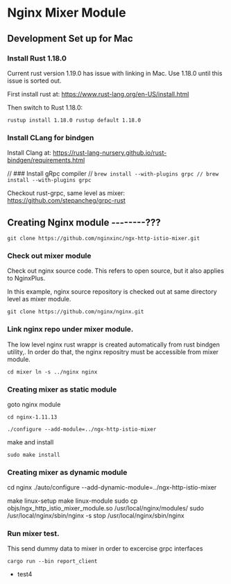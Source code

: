 # Nginx Mixer Module

## Development Set up for Mac


### Install Rust 1.18.0

Current rust version 1.19.0 has issue with linking in Mac.  Use 1.18.0 until this issue is sorted out.

First install rust at:  https://www.rust-lang.org/en-US/install.html

Then switch to Rust 1.18.0:

`rustup install 1.18.0
rustup default 1.18.0`

### Install CLang for bindgen

Install Clang at: https://rust-lang-nursery.github.io/rust-bindgen/requirements.html


// ### Install gRpc compiler
// `brew install --with-plugins grpc
// brew install --with-plugins grpc`

Checkout rust-grpc, same level as mixer:
https://github.com/stepancheg/grpc-rust

## Creating Nginx module --------???
`git clone https://github.com/nginxinc/ngx-http-istio-mixer.git`




### Check out mixer module

Check out nginx source code.  This refers to open source, but it also applies to NginxPlus.

In this example, nginx source repository is checked out at same directory level as mixer module.

`git clone https://github.com/nginx/nginx.git`

###  Link nginx repo under mixer module.

The low level nginx rust wrappr is created automatically from rust bindgen utility,.  In order do that,
the nginx repositry must be accessible from mixer module.

`cd mixer
ln -s ../nginx nginx`

### Creating mixer as static module

goto nginx module

`cd nginx-1.11.13`


`./configure --add-module=../ngx-http-istio-mixer`

make and install

`sudo make install`

### Creating mixer as dynamic module

cd nginx
./auto/configure --add-dynamic-module=../ngx-http-istio-mixer

make linux-setup
make linux-module
sudo cp objs/ngx_http_istio_mixer_module.so /usr/local/nginx/modules/
sudo /usr/local/nginx/sbin/nginx -s stop
/usr/local/nginx/sbin/nginx



### Run mixer test.

This send dummy data to mixer in order to excercise grpc interfaces

`cargo run --bin report_client`



* test4
